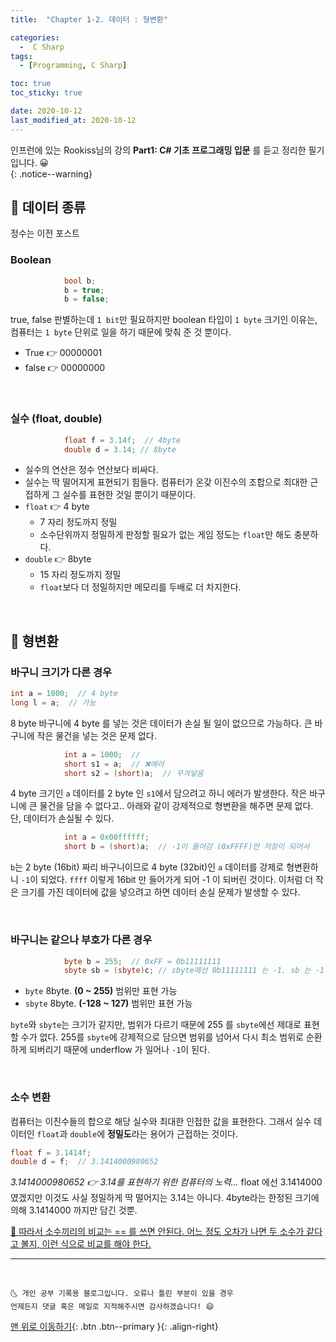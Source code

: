 ```yaml
---
title:  "Chapter 1-2. 데이터 : 형변환" 

categories:
  -  C Sharp
tags:
  - [Programming, C Sharp]

toc: true
toc_sticky: true

date: 2020-10-12
last_modified_at: 2020-10-12
---
```


인프런에 있는 Rookiss님의 강의 **Part1: C# 기초 프로그래밍 입문** 를 듣고 정리한 필기입니다. 😀  
{: .notice--warning}
 

## 🚖 데이터 종류

정수는 이전 포스트

### Boolean

```c#
            bool b;
            b = true;
            b = false;
```

true, false 판별하는데 `1 bit`만 필요하지만 boolean 타입이 `1 byte` 크기인 이유는, 컴퓨터는 `1 byte` 단위로 일을 하기 때문에 맞춰 준 것 뿐이다.

- True 👉 00000001
- false 👉 00000000

<br>

### 실수 (float, double)

```c#
            float f = 3.14f;  // 4byte 
            double d = 3.14; // 8byte 
```

- 실수의 연산은 정수 연산보다 비싸다.
- 실수는 딱 떨어지게 표현되기 힘들다. 컴퓨터가 온갖 이진수의 조합으로 최대한 근접하게 그 실수를 표현한 것일 뿐이기 때문이다.
- `float` 👉 4 byte
  - 7 자리 정도까지 정밀
  - 소수단위까지 정밀하게 판정할 필요가 없는 게임 정도는 `float`만 해도 충분하다.
- `double` 👉 8byte
  - 15 자리 정도까지 정밀
  - `float`보다 더 정밀하지만 메모리를 두배로 더 차지한다.

<br>

## 🚖 형변환

### 바구니 크기가 다른 경우

```c#
int a = 1000;  // 4 byte
long l = a;  // 가능
```

8 byte 바구니에 4 byte 를 넣는 것은 데이터가 손실 될 일이 없으므로 가능하다. 큰 바구니에 작은 물건을 넣는 것은 문제 없다.

```c#
            int a = 1000;  // 
            short s1 = a;  // ❌에러
            short s2 = (short)a;  // 꾸겨넣음
```

4 byte 크기인 `a` 데이터를 2 byte 인 `s1`에서 담으려고 하니 에러가 발생한다. 작은 바구니에 큰 물건을 담을 수 없다고.. 아래와 같이 강제적으로 형변환을 해주면 문제 없다. 단, 데이터가 손실될 수 있다. 

```c#
            int a = 0x00ffffff;
            short b = (short)a;  // -1이 들어감 (0xFFFF)만 저장이 되어서
```

`b`는 2 byte (16bit) 짜리 바구니이므로 4 byte (32bit)인 `a` 데이터를 강제로 형변환하니 `-1`이 되었다. `ffff` 이렇게 16bit 만 들어가게 되어 -1 이 되버린 것이다. 이처럼 더 작은 크기를 가진 데이터에 값을 넣으려고 하면 데이터 손실 문제가 발생할 수 있다.

<br>

### 바구니는 같으나 부호가 다른 경우

```c#
            byte b = 255;  // 0xFF = 0b11111111
            sbyte sb = (sbyte)c; // sbyte에선 0b11111111 는 -1. sb 는 -1가 됨

```

- `byte` 8byte. **(0 ~ 255)** 범위만 표현 가능
- `sbyte` 8byte. **(-128 ~ 127)** 범위만 표현 가능

`byte`와 `sbyte`는 크기가 같지만, 범위가 다르기 때문에 255 를 `sbyte`에선 제대로 표현할 수가 없다. 255를 `sbyte`에 강제적으로 담으면 범위를 넘어서 다시 최소 범위로 순환하게 되버리기 때문에 underflow 가 일어나 `-1`이 된다.

<br>

### 소수 변환

컴퓨터는 이진수들의 합으로 해당 실수와 최대한 인접한 값을 표현한다. 그래서 실수 데이터인 `float`과 `double`에 **정밀도**라는 용어가 근접하는 것이다. 

```c#
float f = 3.1414f;
double d = f;  // 3.1414000980652
```

*3.1414000980652 👉 3.14를 표현하기 위한 컴퓨터의 노력...*  float 에선 3.1414000 였겠지만 이것도 사실 정밀하게 딱 떨어지는 3.14는 아니다. 4byte라는 한정된 크기에 의해 3.1414000 까지만 담긴 것뿐. 

<u>📢 따라서 소수끼리의 비교는 == 를 쓰면 안된다. 어느 정도 오차가 나면 두 소수가 같다고 볼지, 이런 식으로 비교를 해야 한다.</u>

***
<br>

    🌜 개인 공부 기록용 블로그입니다. 오류나 틀린 부분이 있을 경우 
    언제든지 댓글 혹은 메일로 지적해주시면 감사하겠습니다! 😄

[맨 위로 이동하기](#){: .btn .btn--primary }{: .align-right}